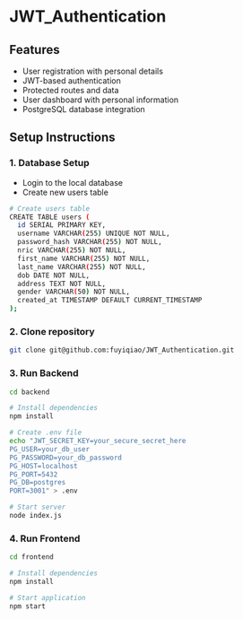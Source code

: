 # JWT_Authentication

## Features

- User registration with personal details
- JWT-based authentication
- Protected routes and data
- User dashboard with personal information
- PostgreSQL database integration

## Setup Instructions

### 1. Database Setup
- Login to the local database 
- Create new users table

```bash
# Create users table
CREATE TABLE users (
  id SERIAL PRIMARY KEY,
  username VARCHAR(255) UNIQUE NOT NULL,
  password_hash VARCHAR(255) NOT NULL,
  nric VARCHAR(255) NOT NULL,
  first_name VARCHAR(255) NOT NULL,
  last_name VARCHAR(255) NOT NULL,
  dob DATE NOT NULL,
  address TEXT NOT NULL,
  gender VARCHAR(50) NOT NULL,
  created_at TIMESTAMP DEFAULT CURRENT_TIMESTAMP
);
```

### 2. Clone repository
```bash
git clone git@github.com:fuyiqiao/JWT_Authentication.git
```

### 3. Run Backend
```bash
cd backend

# Install dependencies
npm install

# Create .env file
echo "JWT_SECRET_KEY=your_secure_secret_here
PG_USER=your_db_user
PG_PASSWORD=your_db_password
PG_HOST=localhost
PG_PORT=5432
PG_DB=postgres
PORT=3001" > .env

# Start server
node index.js
```

### 4. Run Frontend

``` bash
cd frontend

# Install dependencies
npm install

# Start application
npm start
```
